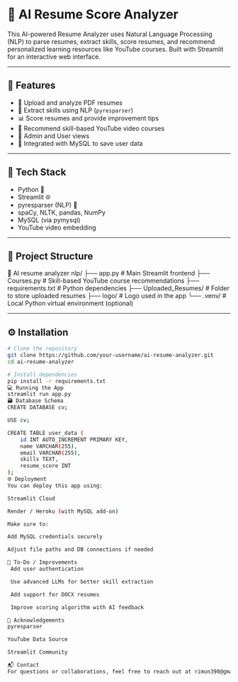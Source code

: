 # 🤖 AI Resume Score Analyzer 

This AI-powered Resume Analyzer uses Natural Language Processing (NLP) to parse resumes, extract skills, score resumes, and recommend personalized learning resources like YouTube courses. Built with Streamlit for an interactive web interface.

---

## 🚀 Features

- 📄 Upload and analyze PDF resumes
- 🧠 Extract skills using NLP (`pyresparser`)
- 📊 Score resumes and provide improvement tips
- 🎯 Recommend skill-based YouTube video courses
- 📁 Admin and User views
- 🔗 Integrated with MySQL to save user data

---

## 🧰 Tech Stack

- Python 🐍
- Streamlit 🌐
- pyresparser (NLP) 🧠
- spaCy, NLTK, pandas, NumPy
- MySQL (via pymysql)
- YouTube video embedding

---

## 📂 Project Structure
📁 AI resume analyzer nlp/ ├── app.py # Main Streamlit frontend ├── Courses.py # Skill-based YouTube course recommendations ├── requirements.txt # Python dependencies ├── Uploaded_Resumes/ # Folder to store uploaded resumes ├── logo/ # Logo used in the app └── .venv/ # Local Python virtual environment (optional)

---

## ⚙️ Installation

```bash
# Clone the repository
git clone https://github.com/your-username/ai-resume-analyzer.git
cd ai-resume-analyzer

# Install dependencies
pip install -r requirements.txt
💻 Running the App
streamlit run app.py
🗃️ Database Schema
CREATE DATABASE cv;

USE cv;

CREATE TABLE user_data (
    id INT AUTO_INCREMENT PRIMARY KEY,
    name VARCHAR(255),
    email VARCHAR(255),
    skills TEXT,
    resume_score INT
);
🌐 Deployment
You can deploy this app using:

Streamlit Cloud

Render / Heroku (with MySQL add-on)

Make sure to:

Add MySQL credentials securely

Adjust file paths and DB connections if needed

📌 To-Do / Improvements
 Add user authentication

 Use advanced LLMs for better skill extraction

 Add support for DOCX resumes

 Improve scoring algorithm with AI feedback

🙌 Acknowledgements
pyresparser

YouTube Data Source

Streamlit Community

📬 Contact
For questions or collaborations, feel free to reach out at rimun390@gmail.com.

